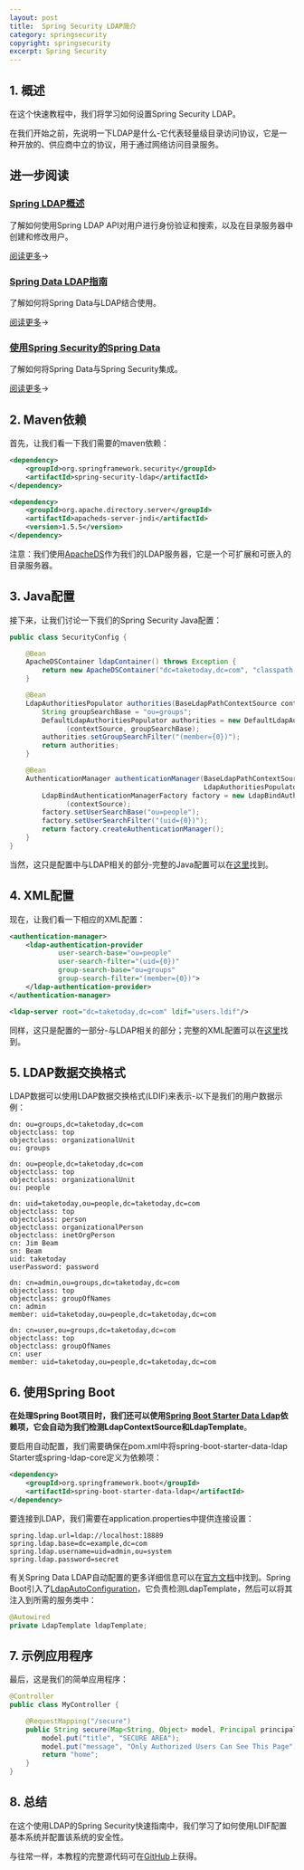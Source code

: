 ```yaml
---
layout: post
title:  Spring Security LDAP简介
category: springsecurity
copyright: springsecurity
excerpt: Spring Security
---
```


## 1. 概述

在这个快速教程中，我们将学习如何设置Spring Security LDAP。

在我们开始之前，先说明一下LDAP是什么-它代表轻量级目录访问协议，它是一种开放的、供应商中立的协议，用于通过网络访问目录服务。

## 进一步阅读

### [Spring LDAP概述](https://www.baeldung.com/spring-ldap)

了解如何使用Spring LDAP API对用户进行身份验证和搜索，以及在目录服务器中创建和修改用户。

[阅读更多](https://www.baeldung.com/spring-ldap)→

### [Spring Data LDAP指南](https://www.baeldung.com/spring-data-ldap)

了解如何将Spring Data与LDAP结合使用。

[阅读更多](https://www.baeldung.com/spring-data-ldap)→

### [使用Spring Security的Spring Data](https://www.baeldung.com/spring-data-security)

了解如何将Spring Data与Spring Security集成。

[阅读更多](https://www.baeldung.com/spring-data-security)→

## 2. Maven依赖

首先，让我们看一下我们需要的maven依赖：

```xml
<dependency>
    <groupId>org.springframework.security</groupId>
    <artifactId>spring-security-ldap</artifactId>
</dependency>

<dependency>
    <groupId>org.apache.directory.server</groupId>
    <artifactId>apacheds-server-jndi</artifactId>
    <version>1.5.5</version>
</dependency>
```

注意：我们使用[ApacheDS](https://directory.apache.org/apacheds/)作为我们的LDAP服务器，它是一个可扩展和可嵌入的目录服务器。

## 3. Java配置

接下来，让我们讨论一下我们的Spring Security Java配置：

```java
public class SecurityConfig {

    @Bean
    ApacheDSContainer ldapContainer() throws Exception {
        return new ApacheDSContainer("dc=taketoday,dc=com", "classpath:users.ldif");
    }

    @Bean
    LdapAuthoritiesPopulator authorities(BaseLdapPathContextSource contextSource) {
        String groupSearchBase = "ou=groups";
        DefaultLdapAuthoritiesPopulator authorities = new DefaultLdapAuthoritiesPopulator
              (contextSource, groupSearchBase);
        authorities.setGroupSearchFilter("(member={0})");
        return authorities;
    }

    @Bean
    AuthenticationManager authenticationManager(BaseLdapPathContextSource contextSource,
                                                LdapAuthoritiesPopulator authorities) {
        LdapBindAuthenticationManagerFactory factory = new LdapBindAuthenticationManagerFactory
              (contextSource);
        factory.setUserSearchBase("ou=people");
        factory.setUserSearchFilter("(uid={0})");
        return factory.createAuthenticationManager();
    }
}
```

当然，这只是配置中与LDAP相关的部分-完整的Java配置可以在[这里](https://github.com/tuyucheng7/taketoday-tutorial4j/blob/master/spring-security-modules/spring-security-ldap/src/main/java/cn/tuyucheng/taketoday/config/SecurityConfig.java)找到。

## 4. XML配置

现在，让我们看一下相应的XML配置：

```xml
<authentication-manager>
    <ldap-authentication-provider
            user-search-base="ou=people"
            user-search-filter="(uid={0})"
            group-search-base="ou=groups"
            group-search-filter="(member={0})">
    </ldap-authentication-provider>
</authentication-manager>

<ldap-server root="dc=taketoday,dc=com" ldif="users.ldif"/>
```

同样，这只是配置的一部分-与LDAP相关的部分；完整的XML配置可以在[这里](https://github.com/tuyucheng7/taketoday-tutorial4j/blob/master/spring-security-modules/spring-security-web-mvc/src/main/resources/webSecurityConfig.xml)找到。

## 5. LDAP数据交换格式

LDAP数据可以使用LDAP数据交换格式(LDIF)来表示-以下是我们的用户数据示例：

```ldif
dn: ou=groups,dc=taketoday,dc=com
objectclass: top
objectclass: organizationalUnit
ou: groups

dn: ou=people,dc=taketoday,dc=com
objectclass: top
objectclass: organizationalUnit
ou: people

dn: uid=taketoday,ou=people,dc=taketoday,dc=com
objectclass: top
objectclass: person
objectclass: organizationalPerson
objectclass: inetOrgPerson
cn: Jim Beam
sn: Beam
uid: taketoday
userPassword: password

dn: cn=admin,ou=groups,dc=taketoday,dc=com
objectclass: top
objectclass: groupOfNames
cn: admin
member: uid=taketoday,ou=people,dc=taketoday,dc=com

dn: cn=user,ou=groups,dc=taketoday,dc=com
objectclass: top
objectclass: groupOfNames
cn: user
member: uid=taketoday,ou=people,dc=taketoday,dc=com
```

## 6. 使用Spring Boot

**在处理Spring Boot项目时，我们还可以使用[Spring Boot Starter Data Ldap](https://central.sonatype.com/artifact/org.springframework.boot/spring-boot-starter-data-ldap/3.0.4)依赖项，它会自动为我们检测LdapContextSource和LdapTemplate**。

要启用自动配置，我们需要确保在pom.xml中将spring-boot-starter-data-ldap Starter或spring-ldap-core定义为依赖项：

```xml
<dependency>
    <groupId>org.springframework.boot</groupId>
    <artifactId>spring-boot-starter-data-ldap</artifactId>
</dependency>
```

要连接到LDAP，我们需要在application.properties中提供连接设置：

```properties
spring.ldap.url=ldap://localhost:18889
spring.ldap.base=dc=example,dc=com
spring.ldap.username=uid=admin,ou=system
spring.ldap.password=secret
```

有关Spring Data LDAP自动配置的更多详细信息可以在[官方文档](https://docs.spring.io/spring-boot/docs/current/reference/htmlsingle/#features.nosql.ldap)中找到。Spring Boot引入了[LdapAutoConfiguration](https://docs.spring.io/spring-boot/docs/current/api/org/springframework/boot/autoconfigure/ldap/LdapAutoConfiguration.html)，它负责检测LdapTemplate，然后可以将其注入到所需的服务类中：

```java
@Autowired
private LdapTemplate ldapTemplate;
```

## 7. 示例应用程序

最后，这是我们的简单应用程序：

```java
@Controller
public class MyController {

    @RequestMapping("/secure")
    public String secure(Map<String, Object> model, Principal principal) {
        model.put("title", "SECURE AREA");
        model.put("message", "Only Authorized Users Can See This Page");
        return "home";
    }
}
```

## 8. 总结

在这个使用LDAP的Spring Security快速指南中，我们学习了如何使用LDIF配置基本系统并配置该系统的安全性。

与往常一样，本教程的完整源代码可在[GitHub](https://github.com/tuyucheng7/taketoday-tutorial4j/tree/master/spring-security-modules)上获得。